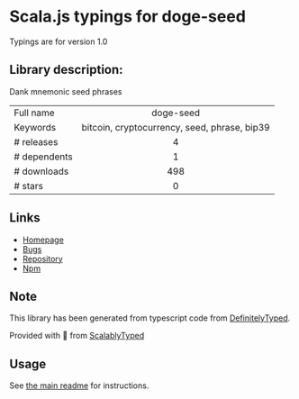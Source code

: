 
# Scala.js typings for doge-seed

Typings are for version 1.0

## Library description:
Dank mnemonic seed phrases

|                    |                 |
| ------------------ | :-------------: |
| Full name          | doge-seed |
| Keywords           | bitcoin, cryptocurrency, seed, phrase, bip39 |
| # releases         | 4 |
| # dependents       | 1 |
| # downloads        | 498 |
| # stars            | 0 |

## Links
- [Homepage](https://github.com/lukechilds/doge-seed#readme)
- [Bugs](https://github.com/lukechilds/doge-seed/issues)
- [Repository](https://github.com/lukechilds/doge-seed)
- [Npm](https://www.npmjs.com/package/doge-seed)
    


## Note
This library has been generated from typescript code from [DefinitelyTyped](https://definitelytyped.org).

Provided with :purple_heart: from [ScalablyTyped](https://github.com/oyvindberg/ScalablyTyped)

## Usage
See [the main readme](../../readme.md) for instructions.


